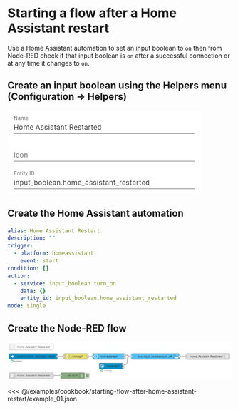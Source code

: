# Starting a flow after a Home Assistant restart

Use a Home Assistant automation to set an input boolean to `on` then from Node-RED check if that input boolean is `on` after a successful connection or at any time it changes to `on`.

## Create an input boolean using the Helpers menu (Configuration -> Helpers)

![screenshot](./images/starting-flow-after-home-assistant-restart_02.png)

## Create the Home Assistant automation

```yaml
alias: Home Assistant Restart
description: ""
trigger:
  - platform: homeassistant
    event: start
condition: []
action:
  - service: input_boolean.turn_on
    data: {}
    entity_id: input_boolean.home_assistant_restarted
mode: single
```

## Create the Node-RED flow

![screenshot](./images/starting-flow-after-home-assistant-restart_01.png)

<<< @/examples/cookbook/starting-flow-after-home-assistant-restart/example_01.json
